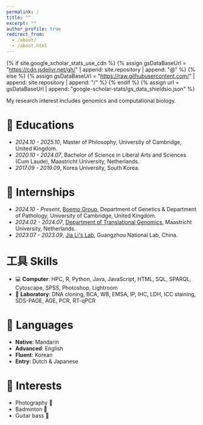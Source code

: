 ```yaml
---
permalink: /
title: ""
excerpt: ""
author_profile: true
redirect_from: 
  - /about/
  - /about.html
---
```


{% if site.google_scholar_stats_use_cdn %}
{% assign gsDataBaseUrl = "https://cdn.jsdelivr.net/gh/" | append: site.repository | append: "@" %}
{% else %}
{% assign gsDataBaseUrl = "https://raw.githubusercontent.com/" | append: site.repository | append: "/" %}
{% endif %}
{% assign url = gsDataBaseUrl | append: "google-scholar-stats/gs_data_shieldsio.json" %}

<span class='anchor' id='about-me'></span>

My research interest includes genomics and computational biology.


# 📖 Educations
- *2024.10 - 2025.10*, Master of Philosophy, University of Cambridge, United Kingdom. 
- *2020.10 - 2024.07*, Bachelor of Science in Liberal Arts and Sciences (Cum Laude), Maastricht University, Netherlands.
- *2017.09 - 2019.09*, Korea University, South Korea. 



# 💼 Internships
- *2024.10 - Present*, [Boemo Group](https://www.boemogroup.org/people?pgid=lbqqh8jg-2070e1f3-bf0a-4052-8350-1304fd0c4df4), Department of Genetics & Department of Pathology, University of Cambridge, United Kingdom. 
- *2024.02 - 2024.07*, [Department of Translational Genomics](https://www.maastrichtuniversity.nl/research/translational-genomics), Maastricht University, Netherlands.
- *2023.07 - 2023.09*, [Jia Li's Lab](https://scholar.google.com/citations?user=kYBPKyAAAAAJ&hl=en), Guangzhou National Lab, China. 

# 工具 Skills
- 💻 **Computer**: HPC, R, Python, Java, JavaScript, HTML, SQL, SPARQL, Cytoscape, SPSS, Photoshop, Lightroom
- 🔬 **Laboratory**: DNA cloning, BCA, WB, EMSA, IP, IHC, LDH, ICC staining, SDS-PAGE, AGE, PCR, RT-qPCR

# 💬 Languages
- **Native**: Mandarin
- **Advanced**: English
- **Fluent**: Korean 
- **Entry**: Dutch & Japanese

# 🌱 Interests
- Photography 📸
- Badminton 🏸
- Guitar bass 🎸
